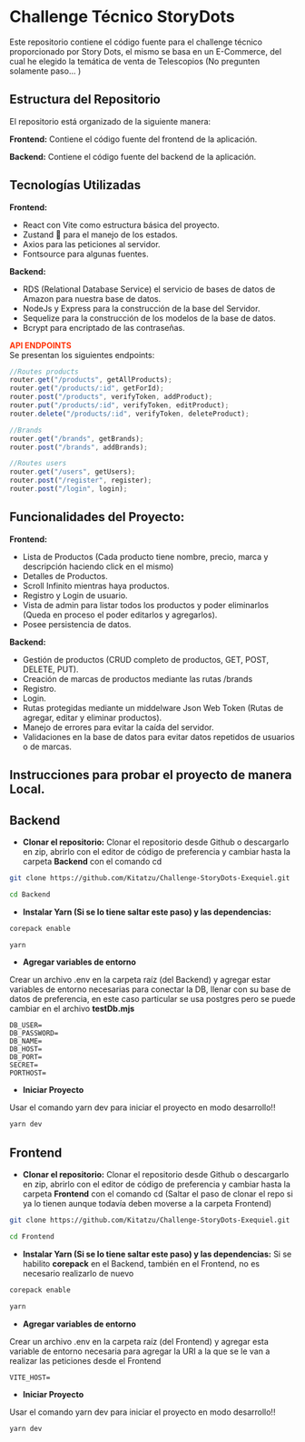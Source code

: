 # Challenge Técnico StoryDots

Este repositorio contiene el código fuente para el challenge técnico proporcionado por Story Dots, el mismo se basa en un E-Commerce, del cual he elegido la temática de venta de Telescopios (No pregunten solamente paso... )

## Estructura del Repositorio

El repositorio está organizado de la siguiente manera:

**Frontend:** Contiene el código fuente del frontend de la aplicación.

**Backend:** Contiene el código fuente del backend de la aplicación.

## Tecnologías Utilizadas

**Frontend:**

- React con Vite como estructura básica del proyecto.
- Zustand 🐻 para el manejo de los estados.
- Axios para las peticiones al servidor.
- Fontsource para algunas fuentes.

**Backend:**

- RDS (Relational Database Service) el servicio de bases de datos de Amazon para nuestra base de datos.
- NodeJs y Express para la construcción de la base del Servidor.
- Sequelize para la construcción de los modelos de la base de datos.
- Bcrypt para encriptado de las contraseñas.

<span style="color:#FF3308"> **API ENDPOINTS** </span>  
Se presentan los siguientes endpoints:

```javascript
//Routes products
router.get("/products", getAllProducts);
router.get("/products/:id", getForId);
router.post("/products", verifyToken, addProduct);
router.put("/products/:id", verifyToken, editProduct);
router.delete("/products/:id", verifyToken, deleteProduct);

//Brands
router.get("/brands", getBrands);
router.post("/brands", addBrands);

//Routes users
router.get("/users", getUsers);
router.post("/register", register);
router.post("/login", login);
```

## Funcionalidades del Proyecto:

**Frontend:**

- Lista de Productos (Cada producto tiene nombre, precio, marca y descripción haciendo click en el mismo)
- Detalles de Productos.
- Scroll Infinito mientras haya productos.
- Registro y Login de usuario.
- Vista de admin para listar todos los productos y poder eliminarlos (Queda en proceso el poder editarlos y agregarlos).
- Posee persistencia de datos.

**Backend:**

- Gestión de productos (CRUD completo de productos, GET, POST, DELETE, PUT).
- Creación de marcas de productos mediante las rutas /brands
- Registro.
- Login.
- Rutas protegidas mediante un middelware Json Web Token (Rutas de agregar, editar y eliminar productos).
- Manejo de errores para evitar la caída del servidor.
- Validaciones en la base de datos para evitar datos repetidos de usuarios o de marcas.

## Instrucciones para probar el proyecto de manera Local.

## Backend

- **Clonar el repositorio:**
  Clonar el repositorio desde Github o descargarlo en zip, abrirlo con el editor de código de preferencia y cambiar hasta la carpeta **Backend** con el comando cd

```bash
git clone https://github.com/Kitatzu/Challenge-StoryDots-Exequiel.git

cd Backend
```

- **Instalar Yarn (Si se lo tiene saltar este paso) y las dependencias:**

```bash
corepack enable
```

```bash
yarn
```

- **Agregar variables de entorno**

Crear un archivo .env en la carpeta raíz (del Backend) y agregar estar variables de entorno necesarias para conectar la DB, llenar con su base de datos de preferencia, en este caso particular se usa postgres pero se puede cambiar en el archivo **testDb.mjs**

```
DB_USER=
DB_PASSWORD=
DB_NAME=
DB_HOST=
DB_PORT=
SECRET=
PORTHOST=
```

- **Iniciar Proyecto**

Usar el comando yarn dev para iniciar el proyecto en modo desarrollo!!

```bash
yarn dev
```

## Frontend

- **Clonar el repositorio:**
  Clonar el repositorio desde Github o descargarlo en zip, abrirlo con el editor de código de preferencia y cambiar hasta la carpeta **Frontend** con el comando cd (Saltar el paso de clonar el repo si ya lo tienen aunque todavía deben moverse a la carpeta Frontend)

```bash
git clone https://github.com/Kitatzu/Challenge-StoryDots-Exequiel.git

cd Frontend
```

- **Instalar Yarn (Si se lo tiene saltar este paso) y las dependencias:**
  Si se habilito **corepack** en el Backend, también en el Frontend, no es necesario realizarlo de nuevo

```bash
corepack enable
```

```bash
yarn
```

- **Agregar variables de entorno**

Crear un archivo .env en la carpeta raíz (del Frontend) y agregar esta variable de entorno necesaria para agregar la URI a la que se le van a realizar las peticiones desde el Frontend

```
VITE_HOST=
```

- **Iniciar Proyecto**

Usar el comando yarn dev para iniciar el proyecto en modo desarrollo!!

```bash
yarn dev
```
